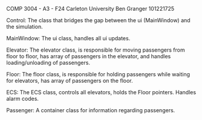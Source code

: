COMP 3004 - A3 - F24
Carleton University
Ben Granger
101221725

Control: The class that bridges the gap between the ui (MainWindow) and the simulation.

MainWindow: The ui class, handles all ui updates.

Elevator: The elevator class, is responsible for moving passengers from floor to floor, has array of passengers in the elevator, and handles loading/unloading of passengers.

Floor: The floor class, is responsible for holding passengers while waiting for elevators, has array of passengers on the floor.

ECS: The ECS class, controls all elevators, holds the Floor pointers. Handles alarm codes.

Passenger: A container class for information regarding passengers.
